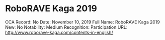 # RoboRAVE Kaga 2019

CCA Record: No
Date: November 10, 2019
Full Name: RoboRAVE Kaga 2019
New: No
Notability: Medium
Recognition: Participation
URL: http://www.roborave-kaga.com/contents-in-english/